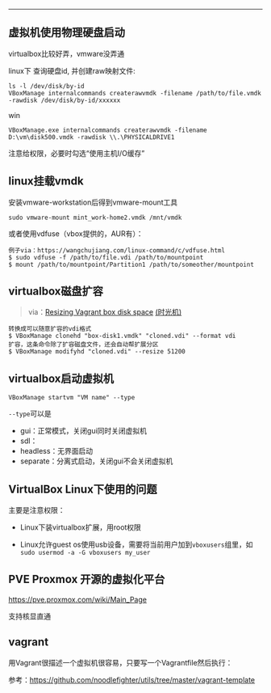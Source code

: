 

---

## 虚拟机使用物理硬盘启动

virtualbox比较好弄，vmware没弄通

linux下 查询硬盘id, 并创建raw映射文件:
```
ls -l /dev/disk/by-id
VBoxManage internalcommands createrawvmdk -filename /path/to/file.vmdk -rawdisk /dev/disk/by-id/xxxxxx
```

win
```
VBoxManage.exe internalcommands createrawvmdk -filename D:\vm\disk500.vmdk -rawdisk \\.\PHYSICALDRIVE1
```

注意给权限，必要时勾选“使用主机I/O缓存”


## linux挂载vmdk

安装vmware-workstation后得到vmware-mount工具

```
sudo vmware-mount mint_work-home2.vmdk /mnt/vmdk
```

或者使用vdfuse（vbox提供的，AUR有）：

```shell
例子via：https://wangchujiang.com/linux-command/c/vdfuse.html
$ sudo vdfuse -f /path/to/file.vdi /path/to/mountpoint
$ mount /path/to/mountpoint/Partition1 /path/to/someother/mountpoint
```

## virtualbox磁盘扩容

> via：[Resizing Vagrant box disk space](https://tuhrig.de/resizing-vagrant-box-disk-space) [(时光机)](https://web.archive.org/web/20210614112344/https://tuhrig.de/resizing-vagrant-box-disk-space/)

```
转换成可以随意扩容的vdi格式
$ VBoxManage clonehd "box-disk1.vmdk" "cloned.vdi" --format vdi
扩容，这条命令除了扩容磁盘文件，还会自动帮扩展分区
$ VBoxManage modifyhd "cloned.vdi" --resize 51200
```



## virtualbox启动虚拟机

```
VBoxManage startvm "VM name" --type 
```
`--type`可以是

* gui：正常模式，关闭gui同时关闭虚拟机
* sdl：
* headless：无界面启动
* separate：分离式启动，关闭gui不会关闭虚拟机

## VirtualBox Linux下使用的问题

主要是注意权限：

- Linux下装virtualbox扩展，用root权限

- Linux允许guest os使用usb设备，需要将当前用户加到`vboxusers`组里，如`sudo usermod -a -G vboxusers my_user`

  

## PVE Proxmox 开源的虚拟化平台

<https://pve.proxmox.com/wiki/Main_Page>

支持核显直通



## vagrant

用Vagrant很描述一个虚拟机很容易，只要写一个Vagrantfile然后执行：

参考：https://github.com/noodlefighter/utils/tree/master/vagrant-template
